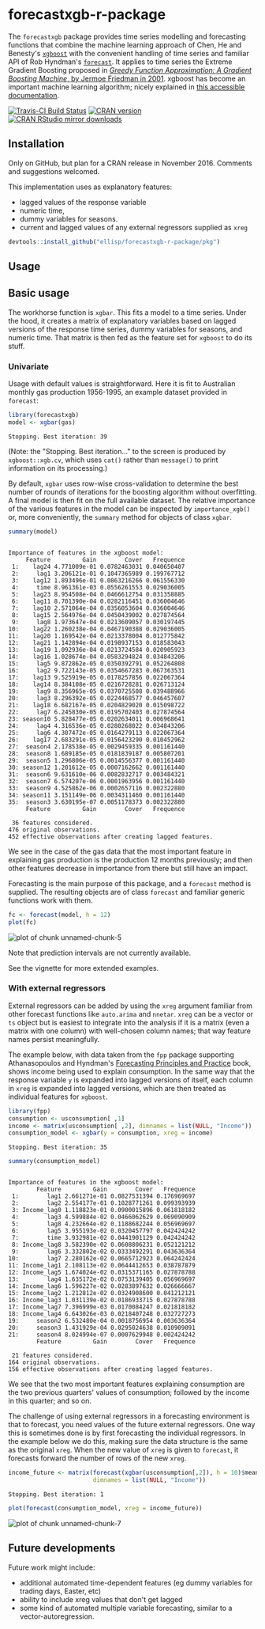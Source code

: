 # forecastxgb-r-package
The `forecastxgb` package provides time series modelling and forecasting functions that combine the machine learning approach of Chen, He and Benesty's [`xgboost`](https://CRAN.R-project.org/package=xgboost) with the convenient handling of time series and familiar API of Rob Hyndman's [`forecast`](http://github.com/robjhyndman/forecast).  It applies to time series the Extreme Gradient Boosting proposed in [*Greedy Function Approximation: A Gradient Boosting Machine*, by Jermoe Friedman in 2001](http://www.jstor.org/stable/2699986). xgboost has become an important machine learning algorithm; nicely explained in [this accessible documentation](http://xgboost.readthedocs.io/en/latest/model.html).

[![Travis-CI Build Status](https://travis-ci.org/ellisp/forecastxgb-r-package.svg?branch=master)](https://travis-ci.org/ellisp/forecastxgb-r-package)
[![CRAN version](http://www.r-pkg.org/badges/version/forecastxgb)](http://www.r-pkg.org/pkg/forecastxgb)
[![CRAN RStudio mirror downloads](http://cranlogs.r-pkg.org/badges/forecastxgb)](http://www.r-pkg.org/pkg/forecastxgb)


## Installation
Only on GitHub, but plan for a CRAN release in November 2016.  Comments and suggestions welcomed.

This implementation uses as explanatory features: 

* lagged values of the response variable
* numeric time,
* dummy variables for seasons.
* current and lagged values of any external regressors supplied as `xreg`





```r
devtools::install_github("ellisp/forecastxgb-r-package/pkg")
```

## Usage


## Basic usage

The workhorse function is `xgbar`.  This fits a model to a time series.  Under the hood, it creates a matrix of explanatory variables based on lagged versions of the response time series, dummy variables for seasons, and numeric time.  That matrix is then fed as the feature set for `xgboost` to do its stuff.

### Univariate

Usage with default values is straightforward.  Here it is fit to Australian monthly gas production 1956-1995, an example dataset provided in `forecast`:

```r
library(forecastxgb)
model <- xgbar(gas)
```

```
Stopping. Best iteration: 39
```
(Note: the "Stopping. Best iteration..." to the screen is produced by `xgboost::xgb.cv`, which uses `cat()` rather than `message()` to print information on its processing.)

By default, `xgbar` uses row-wise cross-validation to determine the best number of rounds of iterations for the boosting algorithm without overfitting.  A final model is then fit on the full available dataset.  The relative importance of the various features in the model can be inspected by `importance_xgb()` or, more conveniently, the `summary` method for objects of class `xgbar`.



```r
summary(model)
```

```

Importance of features in the xgboost model:
     Feature         Gain        Cover   Frequence
 1:    lag24 4.771009e-01 0.0782463031 0.040650407
 2:     lag1 3.206121e-01 0.1047365989 0.199767712
 3:    lag12 1.893496e-01 0.0863216266 0.061556330
 4:     time 8.961361e-03 0.0556261553 0.029036005
 5:    lag23 8.954508e-04 0.0466612754 0.031358885
 6:    lag11 8.701390e-04 0.0282116451 0.036004646
 7:    lag10 2.571064e-04 0.0356053604 0.036004646
 8:    lag15 2.564976e-04 0.0450439002 0.027874564
 9:     lag8 1.973647e-04 0.0213609057 0.030197445
10:    lag22 1.260238e-04 0.0467190388 0.029036005
11:    lag20 1.169542e-04 0.0213378004 0.012775842
12:    lag21 1.142894e-04 0.0198937153 0.018583043
13:    lag19 1.092936e-04 0.0213724584 0.020905923
14:    lag16 1.028674e-04 0.0583294824 0.034843206
15:     lag5 9.872862e-05 0.0350392791 0.052264808
16:     lag2 9.722143e-05 0.0354667283 0.067363531
17:    lag13 9.525919e-05 0.0178257856 0.022067364
18:    lag14 8.384108e-05 0.0216728281 0.026713124
19:     lag9 8.356965e-05 0.0370725508 0.039488966
20:     lag3 8.296392e-05 0.0224468577 0.046457607
21:    lag18 6.682167e-05 0.0204829020 0.015098722
22:     lag7 6.245830e-05 0.0195702403 0.027874564
23: season10 5.828477e-05 0.0202634011 0.006968641
24:     lag4 4.316536e-05 0.0280268022 0.034843206
25:     lag6 4.307472e-05 0.0164279113 0.022067364
26:    lag17 2.683291e-05 0.0156423290 0.010452962
27:  season4 2.178538e-05 0.0029459335 0.001161440
28:  season8 1.689185e-05 0.0181839187 0.005807201
29:  season5 1.296806e-05 0.0014556377 0.001161440
30: season12 1.201612e-05 0.0007162662 0.001161440
31:  season6 9.631610e-06 0.0082832717 0.003484321
32:  season7 6.574207e-06 0.0001963956 0.001161440
33:  season9 4.525862e-06 0.0002657116 0.002322880
34: season11 3.151149e-06 0.0034311460 0.001161440
35:  season3 3.630195e-07 0.0051178373 0.002322880
     Feature         Gain        Cover   Frequence

 36 features considered.
476 original observations.
452 effective observations after creating lagged features.
```
We see in the case of the gas data that the most important feature in explaining gas production is the production 12 months previously; and then other features decrease in importance from there but still have an impact.

Forecasting is the main purpose of this package, and a `forecast` method is supplied.  The resulting objects are of class `forecast` and familiar generic functions work with them.


```r
fc <- forecast(model, h = 12)
plot(fc)
```

![plot of chunk unnamed-chunk-5](figure/unnamed-chunk-5-1.png)

Note that prediction intervals are not currently available.

See the vignette for more extended examples.

### With external regressors
External regressors can be added by using the `xreg` argument familiar from other forecast functions like `auto.arima` and `nnetar`.  `xreg` can be a vector or `ts` object but is easiest to integrate into the analysis if it is a matrix (even a matrix with one column) with well-chosen column names; that way feature names persist meaningfully.  

The example below, with data taken from the `fpp` package supporting Athanasopoulos and Hyndman's [Forecasting Principles and Practice](https://www.otexts.org/fpp) book, shows income being used to explain consumption.  In the same way that the response variable `y` is expanded into lagged versions of itself, each column in `xreg` is expanded into lagged versions, which are then treated as individual features for `xgboost`.


```r
library(fpp)
consumption <- usconsumption[ ,1]
income <- matrix(usconsumption[ ,2], dimnames = list(NULL, "Income"))
consumption_model <- xgbar(y = consumption, xreg = income)
```

```
Stopping. Best iteration: 35
```

```r
summary(consumption_model)
```

```

Importance of features in the xgboost model:
        Feature         Gain        Cover   Frequence
 1:        lag1 2.661271e-01 0.0827531394 0.176969697
 2:        lag2 2.554177e-01 0.1028771261 0.099393939
 3: Income_lag0 1.118823e-01 0.0900015896 0.061818182
 4:        lag3 4.599884e-02 0.0466062629 0.069090909
 5:        lag8 4.232664e-02 0.1188682244 0.056969697
 6:        lag5 3.955193e-02 0.0320457797 0.042424242
 7:        time 3.932981e-02 0.0441901129 0.042424242
 8: Income_lag8 3.582390e-02 0.0608806231 0.052121212
 9:        lag6 3.332802e-02 0.0333492291 0.043636364
10:        lag7 2.280162e-02 0.0665712923 0.064242424
11: Income_lag1 2.108113e-02 0.0644412653 0.038787879
12: Income_lag5 1.674024e-02 0.0315371165 0.027878788
13:        lag4 1.635172e-02 0.0753139405 0.056969697
14: Income_lag6 1.596227e-02 0.0283897632 0.026666667
15: Income_lag2 1.212812e-02 0.0324908600 0.041212121
16: Income_lag3 1.031139e-02 0.0186933715 0.027878788
17: Income_lag7 7.396999e-03 0.0170084247 0.021818182
18: Income_lag4 6.643026e-03 0.0218407248 0.032727273
19:     season2 6.532480e-04 0.0018756954 0.003636364
20:     season3 1.431929e-04 0.0295024638 0.010909091
21:     season4 8.024994e-07 0.0007629948 0.002424242
        Feature         Gain        Cover   Frequence

 21 features considered.
164 original observations.
156 effective observations after creating lagged features.
```
We see that the two most important features explaining consumption are the two previous quarters' values of consumption; followed by the income in this quarter; and so on.


The challenge of using external regressors in a forecasting environment is that to forecast, you need values of the future external regressors.  One way this is sometimes done is by first forecasting the individual regressors.  In the example below we do this, making sure the data structure is the same as the original `xreg`.  When the new value of `xreg` is given to `forecast`, it forecasts forward the number of rows of the new `xreg`.  

```r
income_future <- matrix(forecast(xgbar(usconsumption[,2]), h = 10)$mean, 
                        dimnames = list(NULL, "Income"))
```

```
Stopping. Best iteration: 1
```

```r
plot(forecast(consumption_model, xreg = income_future))
```

![plot of chunk unnamed-chunk-7](figure/unnamed-chunk-7-1.png)

## Future developments
Future work might include: 

* additional automated time-dependent features (eg dummy variables for trading days, Easter, etc)
* ability to include xreg values that don't get lagged
* some kind of automated multiple variable forecasting, similar to a vector-autoregression.

